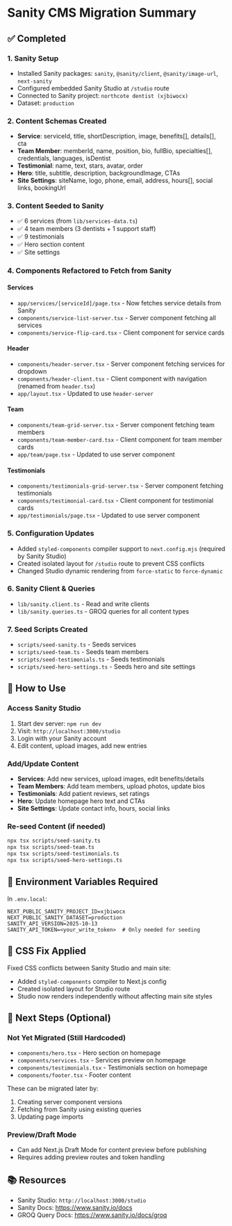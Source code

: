 # Sanity CMS Migration Summary

## ✅ Completed

### 1. Sanity Setup
- Installed Sanity packages: `sanity`, `@sanity/client`, `@sanity/image-url`, `next-sanity`
- Configured embedded Sanity Studio at `/studio` route
- Connected to Sanity project: `northcote dentist (xjbiwocx)`
- Dataset: `production`

### 2. Content Schemas Created
- **Service**: serviceId, title, shortDescription, image, benefits[], details[], cta
- **Team Member**: memberId, name, position, bio, fullBio, specialties[], credentials, languages, isDentist
- **Testimonial**: name, text, stars, avatar, order
- **Hero**: title, subtitle, description, backgroundImage, CTAs
- **Site Settings**: siteName, logo, phone, email, address, hours[], social links, bookingUrl

### 3. Content Seeded to Sanity
- ✅ 6 services (from `lib/services-data.ts`)
- ✅ 4 team members (3 dentists + 1 support staff)
- ✅ 9 testimonials
- ✅ Hero section content
- ✅ Site settings

### 4. Components Refactored to Fetch from Sanity

#### Services
- `app/services/[serviceId]/page.tsx` - Now fetches service details from Sanity
- `components/service-list-server.tsx` - Server component fetching all services
- `components/service-flip-card.tsx` - Client component for service cards

#### Header
- `components/header-server.tsx` - Server component fetching services for dropdown
- `components/header-client.tsx` - Client component with navigation (renamed from `header.tsx`)
- `app/layout.tsx` - Updated to use `header-server`

#### Team
- `components/team-grid-server.tsx` - Server component fetching team members
- `components/team-member-card.tsx` - Client component for team member cards
- `app/team/page.tsx` - Updated to use server component

#### Testimonials
- `components/testimonials-grid-server.tsx` - Server component fetching testimonials
- `components/testimonial-card.tsx` - Client component for testimonial cards
- `app/testimonials/page.tsx` - Updated to use server component

### 5. Configuration Updates
- Added `styled-components` compiler support to `next.config.mjs` (required by Sanity Studio)
- Created isolated layout for `/studio` route to prevent CSS conflicts
- Changed Studio dynamic rendering from `force-static` to `force-dynamic`

### 6. Sanity Client & Queries
- `lib/sanity.client.ts` - Read and write clients
- `lib/sanity.queries.ts` - GROQ queries for all content types

### 7. Seed Scripts Created
- `scripts/seed-sanity.ts` - Seeds services
- `scripts/seed-team.ts` - Seeds team members
- `scripts/seed-testimonials.ts` - Seeds testimonials
- `scripts/seed-hero-settings.ts` - Seeds hero and site settings

## 🔧 How to Use

### Access Sanity Studio
1. Start dev server: `npm run dev`
2. Visit: `http://localhost:3000/studio`
3. Login with your Sanity account
4. Edit content, upload images, add new entries

### Add/Update Content
- **Services**: Add new services, upload images, edit benefits/details
- **Team Members**: Add team members, upload photos, update bios
- **Testimonials**: Add patient reviews, set ratings
- **Hero**: Update homepage hero text and CTAs
- **Site Settings**: Update contact info, hours, social links

### Re-seed Content (if needed)
```bash
npx tsx scripts/seed-sanity.ts
npx tsx scripts/seed-team.ts
npx tsx scripts/seed-testimonials.ts
npx tsx scripts/seed-hero-settings.ts
```

## 📝 Environment Variables Required

In `.env.local`:
```
NEXT_PUBLIC_SANITY_PROJECT_ID=xjbiwocx
NEXT_PUBLIC_SANITY_DATASET=production
SANITY_API_VERSION=2025-10-13
SANITY_API_TOKEN=<your_write_token>  # Only needed for seeding
```

## 🎨 CSS Fix Applied

Fixed CSS conflicts between Sanity Studio and main site:
- Added `styled-components` compiler to Next.js config
- Created isolated layout for Studio route
- Studio now renders independently without affecting main site styles

## 🚀 Next Steps (Optional)

### Not Yet Migrated (Still Hardcoded)
- `components/hero.tsx` - Hero section on homepage
- `components/services.tsx` - Services preview on homepage
- `components/testimonials.tsx` - Testimonials section on homepage
- `components/footer.tsx` - Footer content

These can be migrated later by:
1. Creating server component versions
2. Fetching from Sanity using existing queries
3. Updating page imports

### Preview/Draft Mode
- Can add Next.js Draft Mode for content preview before publishing
- Requires adding preview routes and token handling

## 📚 Resources

- Sanity Studio: `http://localhost:3000/studio`
- Sanity Docs: https://www.sanity.io/docs
- GROQ Query Docs: https://www.sanity.io/docs/groq
